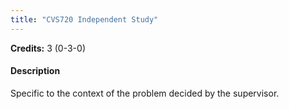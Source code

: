 ```yaml
---
title: "CVS720 Independent Study"
---
```

**Credits:** 3 (0-3-0)

#### Description
Specific to the context of the problem decided by the supervisor.